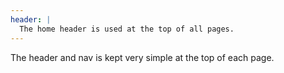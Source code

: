 ```yaml
---
header: |
  The home header is used at the top of all pages.
---
```


The header and nav is kept very simple at the top of each page.
